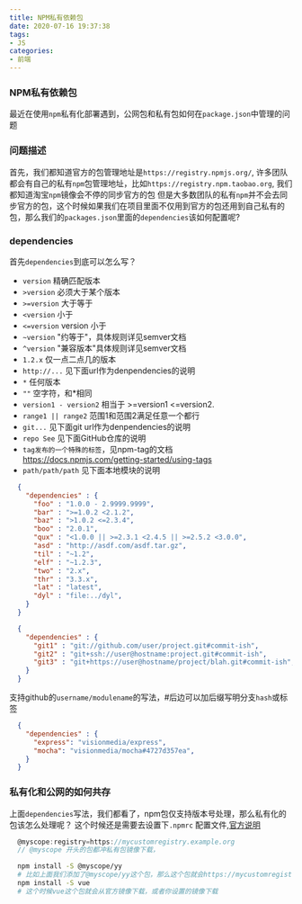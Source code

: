 ```yaml
---
title: NPM私有依赖包
date: 2020-07-16 19:37:38
tags:
- JS
categories:
- 前端
---
```


### NPM私有依赖包

最近在使用`npm`私有化部署遇到，公网包和私有包如何在`package.json`中管理的问题

<!-- more -->

### 问题描述

首先，我们都知道官方的包管理地址是`https://registry.npmjs.org/`, 许多团队都会有自己的私有`npm`包管理地址，比如`https://registry.npm.taobao.org`, 我们都知道淘宝`npm`镜像会不停的同步官方的包
但是大多数团队的私有`npm`并不会去同步官方的包，这个时候如果我们在项目里面不仅用到官方的包还用到自己私有的包，那么我们的`packages.json`里面的`dependencies`该如何配置呢?

### dependencies

首先`dependencies`到底可以怎么写？
- `version` 精确匹配版本
- `>version` 必须大于某个版本
- `>=version` 大于等于
- `<version` 小于
- `<=version` version 小于
- `~version` "约等于"，具体规则详见semver文档
- `^version` "兼容版本"具体规则详见semver文档
- `1.2.x` 仅一点二点几的版本
- `http://...` 见下面url作为denpendencies的说明
- `*` 任何版本
- `""` 空字符，和*相同
- `version1 - version2` 相当于 >=version1 <=version2.
- `range1 || range2` 范围1和范围2满足任意一个都行
- `git...` 见下面git url作为denpendencies的说明
- `repo See` 见下面GitHub仓库的说明
- `tag发布的一个特殊的标签`，见npm-tag的文档 https://docs.npmjs.com/getting-started/using-tags
- `path/path/path` 见下面本地模块的说明
```json
  {
    "dependencies" : {
      "foo" : "1.0.0 - 2.9999.9999",
      "bar" : ">=1.0.2 <2.1.2",
      "baz" : ">1.0.2 <=2.3.4",
      "boo" : "2.0.1",
      "qux" : "<1.0.0 || >=2.3.1 <2.4.5 || >=2.5.2 <3.0.0",
      "asd" : "http://asdf.com/asdf.tar.gz",
      "til" : "~1.2",
      "elf" : "~1.2.3",
      "two" : "2.x",
      "thr" : "3.3.x",
      "lat" : "latest",
      "dyl" : "file:../dyl",
    }
  }
```
```json
  {
    "dependencies" : {
      "git1" : "git://github.com/user/project.git#commit-ish",
      "git2" : "git+ssh://user@hostname:project.git#commit-ish",
      "git3" : "git+https://user@hostname/project/blah.git#commit-ish",
    }
  }
```
支持github的`username/modulename`的写法，#后边可以加后缀写明分支`hash`或标签
```json
  {
    "dependencies" : {
      "express": "visionmedia/express",
      "mocha": "visionmedia/mocha#4727d357ea",
    }
  }
```

### 私有化和公网的如何共存

上面`dependencies`写法，我们都看了，npm包仅支持版本号处理，那么私有化的包该怎么处理呢？
这个时候还是需要去设置下`.npmrc` 配置文件,[官方说明](https://docs.npmjs.com/configuring-npm/npmrc.html)
```js
  @myscope:registry=https://mycustomregistry.example.org
  // @myscope 开头的包都冲私有包镜像下载，
```
```bash
  npm install -S @myscope/yy
  # 比如上面我们添加了@myscope/yy这个包，那么这个包就会https://mycustomregistry.example.org下载
  npm install -S vue
  # 这个时候vue这个包就会从官方镜像下载，或者你设置的镜像下载
```